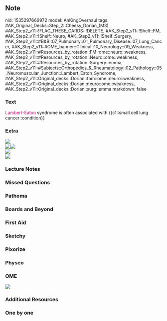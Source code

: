 ## Note
nid: 1535297669972
model: AnKingOverhaul
tags: #AK_Original_Decks::Step_2::Cheesy_Dorian_(M3), #AK_Step2_v11::!FLAG_THESE_CARDS::!DELETE, #AK_Step2_v11::!Shelf::FM, #AK_Step2_v11::!Shelf::Neuro, #AK_Step2_v11::!Shelf::Surgery, #AK_Step2_v11::#B&B::07_Pulmonary::01_Pulmonary_Disease::07_Lung_Cancer, #AK_Step2_v11::#OME_banner::Clinical::10_Neurology::09_Weakness, #AK_Step2_v11::#Resources_by_rotation::FM::ome::neuro::weakness, #AK_Step2_v11::#Resources_by_rotation::Neuro::ome::weakness, #AK_Step2_v11::#Resources_by_rotation::Surgery::emma, #AK_Step2_v11::#Subjects::Orthopedics_&_Rheumatology::02_Pathology::05_Neuromuscular_Junction::Lambert_Eaton_Syndrome, #AK_Step2_v11::Original_decks::Dorian::fam::ome::neuro::weakness, #AK_Step2_v11::Original_decks::Dorian::neuro::ome::weakness, #AK_Step2_v11::Original_decks::Dorian::surg::emma
markdown: false

### Text
<font color="#FC0280">Lambert-Eaton</font> syndrome is often
associated with {{c1::small cell lung cancer::condition}}

### Extra
<img src="paste-1627350223552513.jpg">
<div>
<div>
  <div><img src="paste-641509200232449.jpg"><img src=
  "paste-25851408154625.jpg"></div>
  <div><img src="paste-26538602921985_1505754167063.jpg"></div>
</div><img src="Lung%20cancers_1606536512076.png"></div>

### Lecture Notes


### Missed Questions


### Pathoma


### Boards and Beyond


### First Aid


### Sketchy


### Pixorize


### Physeo


### OME
<div class="ome-widget">
  <a href=
  "https://onlinemeded.org/spa/neurology/weakness/acquire?ref=anki">
  <img src="_OME_AnkiFlashcards_Lesson_6.png"></a>
</div>

### Additional Resources


### One by one

